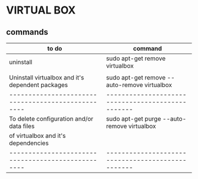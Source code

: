 # VIRTUAL BOX
## commands
|to do                                             |command                                          |
|--------------------------------------------------|-------------------------------------------------|
|uninstall                                         |sudo apt-get remove virtualbox                   |
|||
|Uninstall virtualbox and it's dependent packages  |sudo apt-get remove --auto-remove virtualbox     |
|--------------------------------------------------|-------------------------------------------------|
|To delete configuration and/or data files         |sudo apt-get purge --auto-remove virtualbox      |
|of virtualbox and it's dependencies               |                                                 |
|--------------------------------------------------|-------------------------------------------------|
